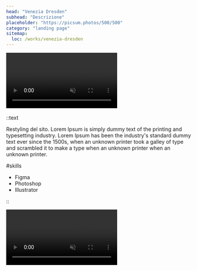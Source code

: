 ```yaml
---
head: "Venezia Dresden"
subhead: "Descrizione"
placeholder: "https://picsum.photos/500/500"
category: "landing page"
sitemap:
  loc: /works/venezia-dresden
---
```


<div class="relative">
  <video class="rounded-[5px] lg:rounded-[20px]" src="/img/works/venezia/portfolio-work-venezia-big.mp4" playsinline autoplay muted loop></video>
  <a href="https://www.thenorthface.co.uk/run-for-the-arctic.html" target="_blank"> 
    <img class="pf-cta" src="/img/works/venezia/portfolio-work-venezia-big-cta.svg" alt="">
  </a>
</div>

::text

Restyling del sito. Lorem Ipsum is simply dummy text of the printing and typesetting industry. Lorem Ipsum has been the industry's standard dummy text ever since the 1500s, when an unknown printer took a galley of type and scrambled it to make a type when an unknown printer when an unknown printer.

#skills

<ul>
  <li>Figma</li>
  <li>Photoshop</li>
  <li>Illustrator</li>
</ul>

::

<div class="gap-12 columns-2 mb-12">
  <video src="/img/works/venezia/portfolio-work-venezia-small2-video.mp4" playsinline autoplay muted loop></video>
  <img src="/img/works/venezia/portfolio-work-venezia-small2.png" alt="">
</div>
